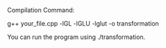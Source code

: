 
Compilation Command:

g++ your_file.cpp -lGL -lGLU -lglut -o transformation

 You can run the program using 
 ./transformation.
